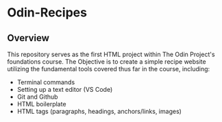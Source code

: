 # Odin-Recipes

## Overview
This repository serves as the first HTML project within The Odin Project's foundations course. The Objective is to create a simple recipe website utilizing the fundamental tools covered thus far in the course, including:

- Terminal commands
- Setting up a text editor (VS Code)
- Git and Github
- HTML boilerplate
- HTML tags (paragraphs, headings, anchors/links, images)

